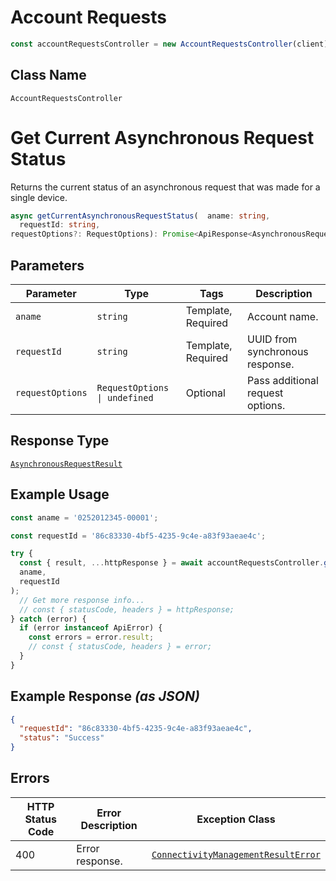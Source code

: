 # Account Requests

```ts
const accountRequestsController = new AccountRequestsController(client);
```

## Class Name

`AccountRequestsController`


# Get Current Asynchronous Request Status

Returns the current status of an asynchronous request that was made for a single device.

```ts
async getCurrentAsynchronousRequestStatus(  aname: string,
  requestId: string,
requestOptions?: RequestOptions): Promise<ApiResponse<AsynchronousRequestResult>>
```

## Parameters

| Parameter | Type | Tags | Description |
|  --- | --- | --- | --- |
| `aname` | `string` | Template, Required | Account name. |
| `requestId` | `string` | Template, Required | UUID from synchronous response. |
| `requestOptions` | `RequestOptions \| undefined` | Optional | Pass additional request options. |

## Response Type

[`AsynchronousRequestResult`](../../doc/models/asynchronous-request-result.md)

## Example Usage

```ts
const aname = '0252012345-00001';

const requestId = '86c83330-4bf5-4235-9c4e-a83f93aeae4c';

try {
  const { result, ...httpResponse } = await accountRequestsController.getCurrentAsynchronousRequestStatus(
  aname,
  requestId
);
  // Get more response info...
  // const { statusCode, headers } = httpResponse;
} catch (error) {
  if (error instanceof ApiError) {
    const errors = error.result;
    // const { statusCode, headers } = error;
  }
}
```

## Example Response *(as JSON)*

```json
{
  "requestId": "86c83330-4bf5-4235-9c4e-a83f93aeae4c",
  "status": "Success"
}
```

## Errors

| HTTP Status Code | Error Description | Exception Class |
|  --- | --- | --- |
| 400 | Error response. | [`ConnectivityManagementResultError`](../../doc/models/connectivity-management-result-error.md) |

